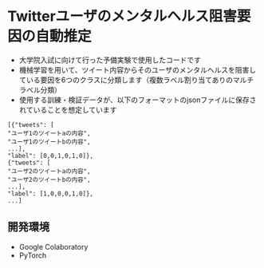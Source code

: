 # Twitterユーザのメンタルヘルス阻害要因の自動推定
- 大学院入試に向けて行った予備実験で使用したコードです
- 機械学習を用いて、ツイート内容からそのユーザのメンタルヘルスを阻害している要因を6つのクラスに分類します（複数ラベル割り当てありのマルチラベル分類）
- 使用する訓練・検証データが、以下のフォーマットのjsonファイルに保存されていることを想定しています
```
[{"tweets": [
"ユーザ1のツイートaの内容",
"ユーザ1のツイートbの内容",
...],
"label": [0,0,1,0,1,0]},
{"tweets": [
"ユーザ2のツイートaの内容",
"ユーザ2のツイートbの内容",
...],
"label": [1,0,0,0,1,0]},
...]
```
## 開発環境
- Google Colaboratory
- PyTorch

